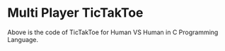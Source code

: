 # Multi Player TicTakToe 

Above is the code of TicTakToe for Human VS Human in C Programming Language.
